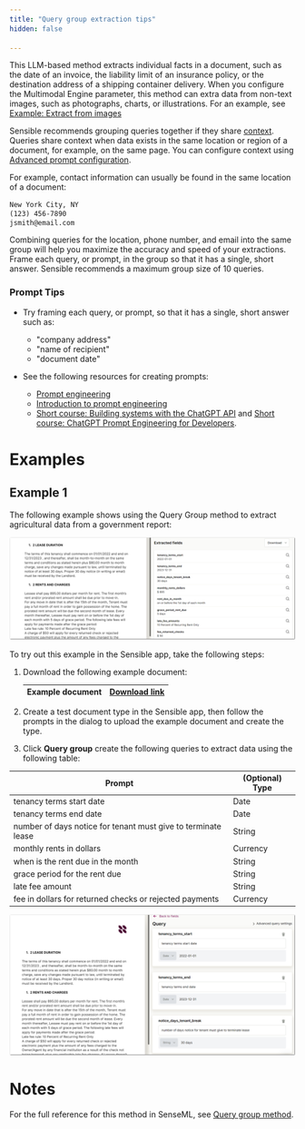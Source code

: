 ```yaml
---
title: "Query group extraction tips"
hidden: false

---
```


This LLM-based method extracts individual facts in a document, such as the date of an invoice, the liability limit of an insurance policy, or the destination address of a shipping container delivery. When you configure the Multimodal Engine parameter, this method can extra data from non-text images, such as photographs, charts, or illustrations. For an example, see [Example: Extract from images](doc:query-group#example-extract-from-images)

Sensible recommends grouping queries together if they share [context](doc:query-group#notes).  Queries share context when data exists in the same location or region of a document, for example, on the same page. You can configure context using [Advanced prompt configuration](doc:prompt). 

For example, contact information can usually be found in the same location of a document:

```
New York City, NY
(123) 456-7890
jsmith@email.com 
```

Combining queries for the location, phone number, and email into the same group will help you maximize the accuracy and speed of your extractions. Frame each query, or prompt, in the group so that it has a single, short answer. Sensible recommends a maximum group size of 10 queries.

### Prompt Tips

- Try framing each query, or prompt, so that it has a single, short answer such as:

  - "company address"
  - "name of recipient"
  - "document date"
- See the following resources for creating prompts:

  -  [Prompt engineering](https://platform.openai.com/docs/guides/prompt-engineering)
  -  [Introduction to prompt engineering](https://learn.microsoft.com/en-us/azure/cognitive-services/openai/concepts/prompt-engineering)
  -  [Short course: Building systems with the ChatGPT API](https://www.deeplearning.ai/short-courses/building-systems-with-chatgpt/) and [Short course: ChatGPT Prompt Engineering for Developers](https://www.deeplearning.ai/short-courses/chatgpt-prompt-engineering-for-developers/). 

Examples
===

Example 1
---

The following example shows using the Query Group method to extract agricultural data from a government report:

![Click to enlarge](https://raw.githubusercontent.com/sensible-hq/sensible-docs/main/readme-sync/assets/v0/images/final/query_group_instruct.png)

To try out this example in the Sensible app, take the following steps: 

1. Download the following example document:

   | Example document | [Download link](https://raw.githubusercontent.com/sensible-hq/sensible-docs/main/readme-sync/assets/v0/pdfs/summarizer.pdf) |
   | ----------- | ------------------------------------------------------------ |

2. Create a test document type in the Sensible app, then follow the prompts in the dialog to upload the example document and create the type.

4. Click **Query group** create the following queries to extract data using the following table:

| Prompt                                                       | (Optional) Type |
| ------------------------------------------------------------ | --------------- |
| tenancy terms start date                                     | Date            |
| tenancy terms end date                                       | Date            |
| number of days notice for tenant must give to terminate lease | String          |
| monthly rents in dollars                                     | Currency        |
| when is the rent due in the month                            | String          |
| grace period for the rent due                                | String          |
| late fee amount                                              | String          |
| fee in dollars for returned checks or rejected payments      | Currency        |

![Click to enlarge](https://raw.githubusercontent.com/sensible-hq/sensible-docs/main/readme-sync/assets/v0/images/final/query_group_instruct_1.png)

Notes
===

For the full reference for this method in SenseML, see [Query group method](doc:query-group).